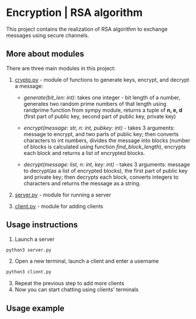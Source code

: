 # Encryption | RSA algorithm
This project contains the realization of RSA algorithm to exchange messages using secure channels.

## More about modules
There are three main modules in this project:
1. [crypto.py](https://github.com/ch1pkav/discrete_lab3/blob/main/crypto.py) - module of functions to generate keys, encrypt, and decrypt a message:
   * *generate(bit_len: int)*: takes one integer - bit length of a number, generates two random prime numbers of that length using randprime function from sympy module, returns a tuple of **n, e, d** (first part of public key, second part of public key, private key)
  
   * *encrypt(message: str, n: int, pubkey: int)* - takes 3 arguments: message to encrypt, and two parts of public key; then converts characters to int numbers, divides the message into blocks (number of blocks is calculated using function *find_block_length*), encrypts each block and returns a list of encrypted blocks.
   
   * *decrypt(message: list, n: int, key: int)* - takes 3 arguments: message to decrypt(as a list of encrypted blocks), the first part of public key and private key; then decrypts each block, converts integers to characters and returns the message as a string.

3. [server.py](https://github.com/ch1pkav/discrete_lab3/blob/main/server.py) - module for running a server
4. [client.py](https://github.com/ch1pkav/discrete_lab3/blob/main/client.py) - module for adding clients 

## Usage instructions
1. Launch a server
```bash
python3 server.py
```
2. Open a new terminal, launch a client and enter a username
```bash
python3 client.py
```
3. Repeat the previous step to add more clients
4. Now you can start chatting using clients' terminals

## Usage example



